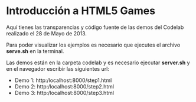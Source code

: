 Introducción a HTML5 Games
==========================

Aquí tienes las transparencias y código fuente de las demos del Codelab realizado el 28 de Mayo de 2013.

Para poder visualizar los ejemplos es necesario que ejecutes el archivo **serve.sh** en la terminal.

Las demos están en la carpeta codelab y es necesario ejecutar **server.sh** y en el navegador escribir las siguientes url:

* Demo 1: http:/localhost:8000/step1.html
* Demo 2: http:/localhost:8000/step2.html
* Demo 3: http:/localhost:8000/step3.html


